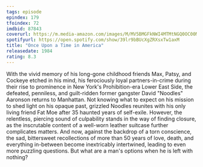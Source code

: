 ```yaml
---
tags: episode
epindex: 179
tfoindex: 72
imdbid: 87843
coverurl: https://m.media-amazon.com/images/M/MV5BMGFkNWI4MTMtNGQ0OC00MWVmLTk3MTktOGYxN2Y2YWVkZWE2XkEyXkFqcGdeQXVyNjU0OTQ0OTY@._V1_SX202_CR0,0,202,300_.jpg
spotifyurl: https://open.spotify.com/show/39lr9bBUcXgZRXsxTw1axM
title: "Once Upon a Time in America"
releasedate: 1984
rating: 8.3
---
```


With the vivid memory of his long-gone childhood friends Max, Patsy, and Cockeye etched in his mind, his ferociously loyal partners-in-crime during their rise to prominence in New York's Prohibition-era Lower East Side, the defeated, penniless, and guilt-ridden former gangster David "Noodles" Aaronson returns to Manhattan. Not knowing what to expect on his mission to shed light on his opaque past, grizzled Noodles reunites with his only living friend Fat Moe after 35 haunted years of self-exile. However, the relentless, piercing sound of culpability stands in the way of finding closure, as the inscrutable content of a well-worn leather suitcase further complicates matters. And now, against the backdrop of a torn conscience, the sad, bittersweet recollections of more than 50 years of love, death, and everything in-between become inextricably intertwined, leading to even more puzzling questions. But what are a man's options when he is left with nothing?